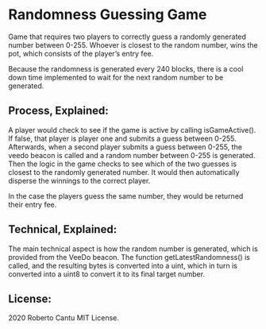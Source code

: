 # Randomness Guessing Game

Game that requires two players to correctly guess a randomly generated number between 0-255. Whoever is closest to the random number, wins the pot, which consists of the player’s entry fee.

Because the randomness is generated every 240 blocks, there is a cool down time implemented to wait for the next random number to be generated.

## Process, Explained:

A player would check to see if the game is active by calling isGameActive(). If false, that player is player one and submits a guess between 0-255. Afterwards, when a second player submits a guess between 0-255, the veedo beacon is called and a random number between 0-255 is generated. Then the logic in the game checks to see which of the two guesses is closest to the randomly generated number. It would then automatically disperse the winnings to the correct player.

In the case the players guess the same number, they would be returned their entry fee.

## Technical, Explained:

The main technical aspect is how the random number is generated, which is provided from the VeeDo beacon. The function getLatestRandomness() is called, and the resulting bytes is converted into a uint, which in turn is converted into a uint8 to convert it to its final target number.

## License:

2020 Roberto Cantu MIT License.